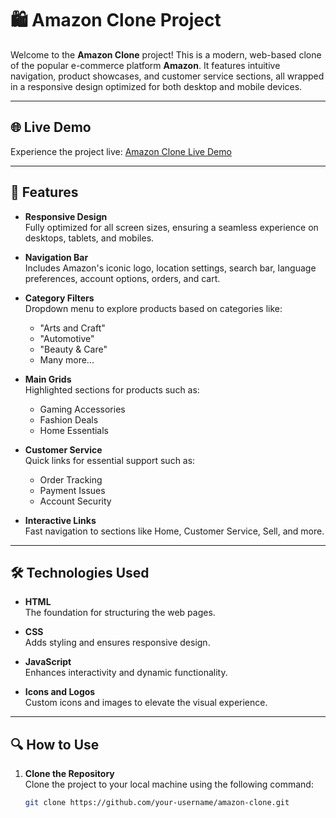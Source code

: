 # 🛍️ Amazon Clone Project

Welcome to the **Amazon Clone** project! This is a modern, web-based clone of the popular e-commerce platform **Amazon**. It features intuitive navigation, product showcases, and customer service sections, all wrapped in a responsive design optimized for both desktop and mobile devices.

---

## 🌐 Live Demo

Experience the project live: [Amazon Clone Live Demo](https://Ahad-mirza.github.io/Amazon-clone/)

---

## 🚀 Features

- **Responsive Design**  
  Fully optimized for all screen sizes, ensuring a seamless experience on desktops, tablets, and mobiles.

- **Navigation Bar**  
  Includes Amazon's iconic logo, location settings, search bar, language preferences, account options, orders, and cart.

- **Category Filters**  
  Dropdown menu to explore products based on categories like:
  - "Arts and Craft"
  - "Automotive"
  - "Beauty & Care"
  - Many more...

- **Main Grids**  
  Highlighted sections for products such as:
  - Gaming Accessories
  - Fashion Deals
  - Home Essentials

- **Customer Service**  
  Quick links for essential support such as:
  - Order Tracking
  - Payment Issues
  - Account Security

- **Interactive Links**  
  Fast navigation to sections like Home, Customer Service, Sell, and more.

---

## 🛠️ Technologies Used

- **HTML**  
  The foundation for structuring the web pages.

- **CSS**  
  Adds styling and ensures responsive design.

- **JavaScript**  
  Enhances interactivity and dynamic functionality.

- **Icons and Logos**  
  Custom icons and images to elevate the visual experience.

---

## 🔍 How to Use

1. **Clone the Repository**  
   Clone the project to your local machine using the following command:  
   ```bash
   git clone https://github.com/your-username/amazon-clone.git
